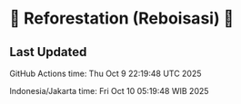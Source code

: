 
# 🌳 Reforestation (Reboisasi) 🌲

## Last Updated

GitHub Actions time: Thu Oct  9 22:19:48 UTC 2025

Indonesia/Jakarta time: Fri Oct 10 05:19:48 WIB 2025
